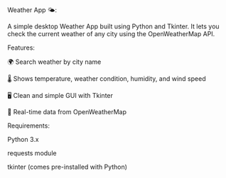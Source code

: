 
Weather App 🌤️:

A simple desktop Weather App built using Python and Tkinter. It lets you check the current weather of any city using the OpenWeatherMap API.

Features:

🌍 Search weather by city name

🌡️ Shows temperature, weather condition, humidity, and wind speed

🖥️ Clean and simple GUI with Tkinter

🔄 Real-time data from OpenWeatherMap

Requirements:

Python 3.x

requests module

tkinter (comes pre-installed with Python)
